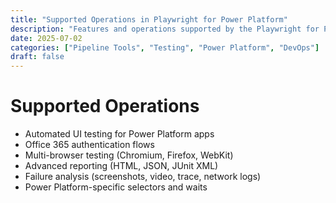 ```yaml
---
title: "Supported Operations in Playwright for Power Platform"
description: "Features and operations supported by the Playwright for Power Platform DevOps extension."
date: 2025-07-02
categories: ["Pipeline Tools", "Testing", "Power Platform", "DevOps"]
draft: false
---
```


# Supported Operations

- Automated UI testing for Power Platform apps
- Office 365 authentication flows
- Multi-browser testing (Chromium, Firefox, WebKit)
- Advanced reporting (HTML, JSON, JUnit XML)
- Failure analysis (screenshots, video, trace, network logs)
- Power Platform-specific selectors and waits
